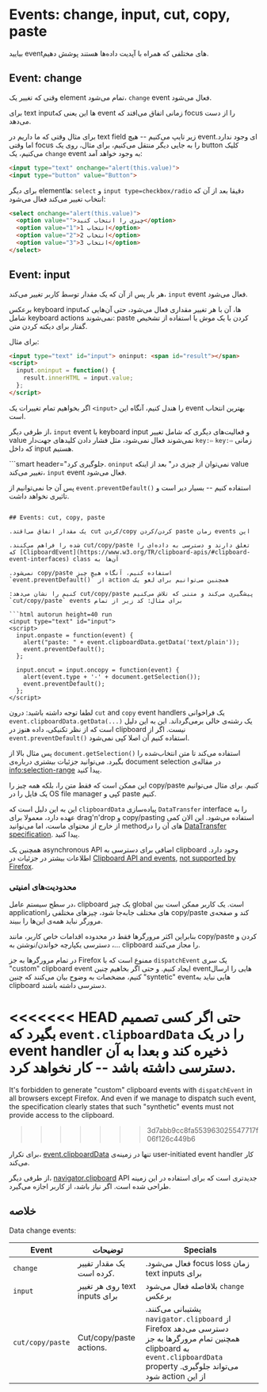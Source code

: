 # Events: change, input, cut, copy, paste

بیایید eventهای مختلفی که همراه با آپدیت داده‌ها هستند پوشش دهیم.

## Event: change

وقنی که تغییر یک element تمام می‌شود، `change` event فعال می‌شود.

برای text inputها این یعنی که event زمانی اتفاق می‌افتد که focus را از دست می‌دهد.

برای مثال وقتی که ما داریم در text field زیر تایپ می‌کنیم -- هیچ eventای وجود ندارد. اما وقتی focus را به جایی دیگر منتقل می‌کنیم، برای مثال، روی یک button کلیک می‌کنیم، یک `change` event به وجود خواهد آمد:

```html autorun height=40 run
<input type="text" onchange="alert(this.value)">
<input type="button" value="Button">
```

برای دیگر elementها: `select` و `input type=checkbox/radio` دقیقا بعد از آن که انتخاب تغییر می‌کند فعال می‌شود:

```html autorun height=40 run
<select onchange="alert(this.value)">
  <option value="">چیزی را انتخاب کنید</option>
  <option value="1">انتخاب 1</option>
  <option value="2">انتخاب 2</option>
  <option value="3">انتخاب 3</option>
</select>
```


## Event: input

هر بار پس از آن که یک مقدار توسط کاربر تغییر می‌کند، `input` event فعال می‌شود.

برعکس keyboard inputها، آن با هر تغییر مقداری فعال می‌شود، حتی آن‌هایی که شامل keyboard actions نمی‌شوند: paste کردن با یک موش یا استفاده از تشخیص گفتار برای دیکته کردن متن.

برای مثال:

```html autorun height=40 run
<input type="text" id="input"> oninput: <span id="result"></span>
<script>
  input.oninput = function() {
    result.innerHTML = input.value;
  };
</script>
```

اگر بخواهیم تمام تغییرات یک `<input>` را هندل کنیم، آنگاه این event بهترین انتخاب است.

از طرفی دیگر، `input` event با keyboard input و فعالیت‌های دیگری که شامل تغییر value نمی‌شوند فعال نمی‌شود، مثل فشار دادن کلیدهای جهت‌دار `key:⇦` `key:⇨` زمانی که داخل input هستیم.

```smart header="جلوگیری کرد. `oninput` نمی‌توان از چیزی در"
بعد از اینکه value تغییر می‌کند، `input` event فعال می‌شود.


پس آن جا نمی‌توانیم از `event.preventDefault()` استفاده کنیم -- بسیار دیر است و تاثیری نخواهد داشت.
```

## Events: cut, copy, paste

.یک مقدار اتفاق می‌اقتد cut کردن/copy کردن/کردن paste زمان events این

.شده را فراهم می‌کنند cut/copy/paste تعلق دارند و دسترسی به داده‌ای را که [ClipboardEvent](https://www.w3.org/TR/clipboard-apis/#clipboard-event-interfaces) class آن‌ها به

.نمی‌شود copy/paste استفاده کنیم، آنگاه هیچ چیز `event.preventDefault()` از action همچنین می‌توانیم برای لغو یک

:کنیم را نشان می‌دهد cut/copy/paste پیشگیری می‌کند و متنی که تلاش می‌کنیم `cut/copy/paste` events برای مثال: کد زیر از تمام 

```html autorun height=40 run
<input type="text" id="input">
<script>
  input.onpaste = function(event) {
    alert("paste: " + event.clipboardData.getData('text/plain'));
    event.preventDefault();
  };

  input.oncut = input.oncopy = function(event) {
    alert(event.type + '-' + document.getSelection());
    event.preventDefault();
  };
</script>
```
لطفا توجه داشته باشید: درون `cut` and `copy` event handlers یک فراخوانی `event.clipboardData.getData(...)` یک رشته‌ی خالی برمی‌گرداند. این به این دلیل است که از نظر تکنیکی، داده هنوز در clipboard نیست. اگر از `event.preventDefault()` استفاده کنیم آن اصلا کپی نمی‌شود. 

پس مثال بالا از `document.getSelection()` استفاده می‌کند تا متن انتخاب‌شده را بگیرد. می‌توانید جزئیات بیشتری درباره‌ی document selection در مقاله‌ی <info:selection-range> پیدا کنید. 

این ممکن است که فقط متن را، بلکه همه چیز را copy/paste کنیم. برای مثال می‌توانیم یک فایل را در OS file manager کپی و paste کنیم.

این به این دلیل است که `clipboardData` پیاده‌سازی `DataTransfer` interface را به عهده دارد، معمولا برای drag'n'drop و copy/pasting استفاده می‌شود. این الان کمی از خارج از محتوای ماست، اما می‌نوانید methodهای آن را در [DataTransfer specification](https://html.spec.whatwg.org/multipage/dnd.html#the-datatransfer-interface). پیدا کنید. 

همچنین یک asynchronous API اضافی برای دسترسی به clipboard وجود دارد. اطلاعات بیشتر در جزئیات در [Clipboard API and events](https://www.w3.org/TR/clipboard-apis/), [not supported by Firefox](https://caniuse.com/async-clipboard).

### محدودیت‌های امنیتی

در سطح سیستم عامل، clipboard یک چیز global است. یک کاربر ممکن است بین applicationهای مختلف جابه‌جا شود، چیزهای مختلفی را copy/paste کند و صفحه‌ی مرورگر نباید همه‌ی این‌ها را ببیند.

بنابراین اکثر مرورگرها فقط در محدوده اقدامات خاص کاربر، مانند copy/paste کردن و ...، دسترسی یکپارچه خواندن/نوشتن به clipboard را مجاز می‌کنند.

در تمام مرورگرها به جز Firefox ممنوع است که با `dispatchEvent` یک سری "custom" clipboard event ایجاد کنیم. و حتی اگر بخاهیم چنین eventهایی را ارسال کنیم، مضخصات به وضوح بیان می‌کنند که چنین "syntetic" eventهایی نباید به clipboard دسترسی داشته باشند.

<<<<<<< HEAD
حتی اگر کسی تصمیم بگیرد که `event.clipboardData` را در یک event handler ذخیره کند و بعدا به آن دسترسی داشته باشد -- کار نخواهد کرد.
=======
It's forbidden to generate "custom" clipboard events with `dispatchEvent` in all browsers except Firefox. And even if we manage to dispatch such event, the specification clearly states that such "synthetic" events must not provide access to the clipboard.
>>>>>>> 3d7abb9cc8fa553963025547717f06f126c449b6

برای تکرار، [event.clipboardData](https://www.w3.org/TR/clipboard-apis/#clipboardevent-clipboarddata) تنها در زمینه‌ی user-initiated event handler کار می‌کند.

از طرفی دیگر، [navigator.clipboard](https://www.w3.org/TR/clipboard-apis/#h-navigator-clipboard) API جدیدتری است که برای استفاده در این زمینه طراحی شده است. اگر نیاز باشد، از کاربر اجازه می‌گیرد. 

## خلاصه

Data change events:

| Event | توضیحات | Specials |
|---------|----------|-------------|
| `change`| یک مقدار تفییر کرده است. | .فعال می‌شود focus loss زمان text inputs برای |
| `input` | روی هر تغییر text inputs برای | بلافاصله فعال می‌شود `change` برعکس |
| `cut/copy/paste` | Cut/copy/paste actions. | .پشتیبانی می‌کنند `navigator.clipboard` از Firefox  دسترسی می‌دهد همچنین تمام مرورگرها به جز clipboard به `event.clipboardData` property .می‌تواند جلوگیری شود action از این|
